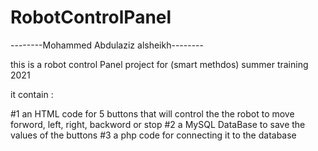 # RobotControlPanel

--------Mohammed Abdulaziz alsheikh--------

this is a robot control Panel project for (smart methdos) summer training 2021

it contain :

#1 an HTML code for 5 buttons that will control the the robot to move forword, left, right, backword or stop 
#2 a MySQL DataBase to save the values of the buttons
#3 a php code for connecting it to the database
